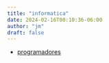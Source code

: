 ```yaml
---
title: "informatica"
date: 2024-02-16T00:10:36-06:00
author: "jm"
draft: false
---
```


- [programadores](/page/programadores)
